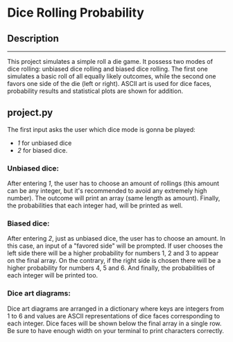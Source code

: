 # Dice Rolling Probability

## Description
<hr>

This project simulates a simple roll a die game. It possess two modes of dice rolling: unbiased dice rolling and biased dice rolling. The first one simulates a basic roll of all equally likely outcomes, while the second one favors one side of the die (left or right). ASCII art is used for dice faces, probability results and statistical plots are shown for addition.

## project.py
The first input asks the user which dice mode is gonna be played:

* <i>1</i> for unbiased dice
* <i>2</i> for biased dice.

### Unbiased dice:
After entering <i>1</i>, the user has to choose an amount of rollings (this amount can be any integer, but it's recommended to avoid any extremely high number). The outcome will print an array (same length as amount). Finally, the probabilities that each integer had, will be printed as well.

### Biased dice:
After entering <i>2</i>, just as unbiased dice, the user has to choose an amount. In this case, an input of a "favored side" will be prompted. If user chooses the left side there will be a higher probability for numbers 1, 2 and 3 to appear on the final array. On the contrary, if the right side is chosen there will be a higher probability for numbers 4, 5 and 6. And finally, the probabilities of each integer will be printed too.

### Dice art diagrams:
Dice art diagrams are arranged in a dictionary where keys are integers from 1 to 6 and values are ASCII representations of dice faces corresponding to each integer.
Dice faces will be shown below the final array in a single row. Be sure to have enough width on your terminal to print characters correctly.